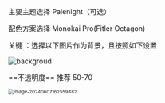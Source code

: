 主要主题选择 Palenight（可选）

配色方案选择 Monokai Pro(Fitler Octagon)

关键 ：选择以下图片作为背景，且按照如下设置

![backgroud](https://gitee.com/yurun-zhang/typora-tu-chuang/raw/master/202406071626171.png)



==不透明度== 推荐 50-70

<img src="https://gitee.com/yurun-zhang/typora-tu-chuang/raw/master/202406071625542.png" alt="image-20240607162559482" style="zoom:67%;" />



